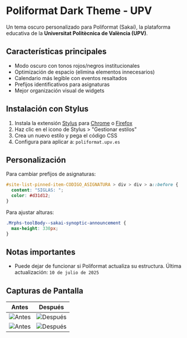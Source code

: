 # Poliformat Dark Theme - UPV  

Un tema oscuro personalizado para Poliformat (Sakai), la plataforma educativa de la **Universitat Politècnica de València (UPV)**.  

## Características principales  
- Modo oscuro con tonos rojos/negros institucionales  
- Optimización de espacio (elimina elementos innecesarios)  
- Calendario más legible con eventos resaltados  
- Prefijos identificativos para asignaturas  
- Mejor organización visual de widgets  

## Instalación con Stylus  

1. Instala la extensión [Stylus](https://github.com/openstyles/stylus) para [Chrome](https://chrome.google.com/webstore/detail/stylus/clngdbkpkpeebahjckkjfobafhncgmne) o [Firefox](https://addons.mozilla.org/es/firefox/addon/stylus/)  
2. Haz clic en el icono de Stylus > "Gestionar estilos"  
3. Crea un nuevo estilo y pega el código CSS  
4. Configura para aplicar a: ``poliformat.upv.es``  

## Personalización  

Para cambiar prefijos de asignaturas:  
```css
#site-list-pinned-item-CODIGO_ASIGNATURA > div > div > a::before {
  content: "SIGLAS: ";
  color: #d31d12;
}
``` 

Para ajustar alturas:  
```css
.Mrphs-toolBody--sakai-synoptic-announcement {
  max-height: 330px;
}
``` 

## Notas importantes  
- Puede dejar de funcionar si Poliformat actualiza su estructura. Última actualización: `10 de julio de 2025`

## Capturas de Pantalla

| Antes | Después |
|-------|---------|
| ![Antes](https://github.com/user-attachments/assets/74823af2-40fd-4c54-bbf9-0ad3ea9b6f57) | ![Después](https://github.com/user-attachments/assets/ecc7168e-66e3-458c-9ab1-35bd28f416e7) |
| ![Antes](https://github.com/user-attachments/assets/07cf8a54-e88c-44b4-a21e-e334e41bf71e) | ![Después](https://github.com/user-attachments/assets/12773c48-dd57-4088-8e5f-08bef05bf8ec) |
